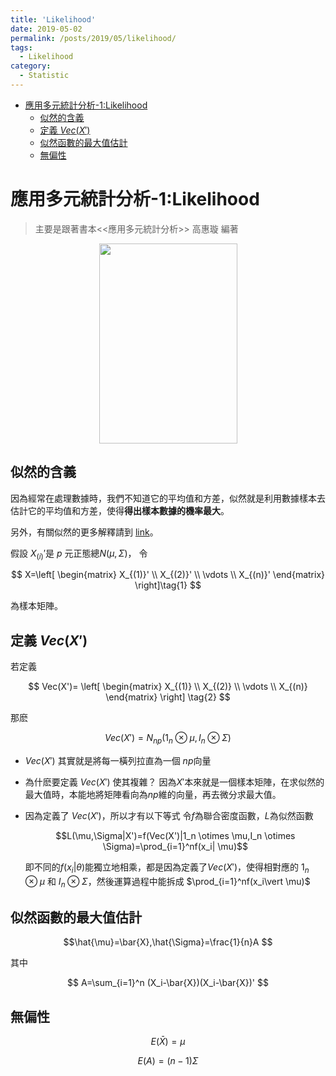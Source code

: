 ```yaml
---
title: 'Likelihood'
date: 2019-05-02
permalink: /posts/2019/05/likelihood/
tags:
  - Likelihood
category:
  - Statistic
---
```

<!-- @import "[TOC]" {cmd="toc" depthFrom=1 depthTo=6 orderedList=false} -->

<!-- code_chunk_output -->

* [應用多元統計分析-1:Likelihood](#應用多元統計分析-1likelihood)
	* [似然的含義](#似然的含義)
	* [定義 $Vec(X')$](#定義-vecx)
	* [似然函數的最大值估計](#似然函數的最大值估計)
	* [無偏性](#無偏性)

<!-- /code_chunk_output -->



# 應用多元統計分析-1:Likelihood

> 主要是跟著書本<<應用多元統計分析>> 高惠璇 編著
<div class="separator" style="clear: both; text-align: center;">
<a href="https://4.bp.blogspot.com/-0c3BIEOjlJs/XMpxGqrHK7I/AAAAAAAAABY/-wCerGKfJrIKsGipLpfSjp-cYVXiigL2ACLcBGAs/s1600/51irGh3KldL._SX344_BO1%252C204%252C203%252C200_.jpg" imageanchor="1" style="margin-left: 1em; margin-right: 1em;"><img border="0" data-original-height="499" data-original-width="346" height="320" src="https://4.bp.blogspot.com/-0c3BIEOjlJs/XMpxGqrHK7I/AAAAAAAAABY/-wCerGKfJrIKsGipLpfSjp-cYVXiigL2ACLcBGAs/s320/51irGh3KldL._SX344_BO1%252C204%252C203%252C200_.jpg" width="221" /></a></div>

## 似然的含義
因為經常在處理數據時，我們不知道它的平均值和方差，似然就是利用數據樣本去估計它的平均值和方差，使得**得出樣本數據的機率最大**。

另外，有關似然的更多解釋請到 [link](https://wangcc.me/LSHTMlearningnote/likelihood-definition.html)。

假設 $X_{(i)}'$是 $p$ 元正態總$N(\mu,\Sigma )$，
令 

$$
 X=\left[ \begin{matrix}
   X_{(1)}' \\
   X_{(2)}' \\
   \vdots  \\
   X_{(n)}'
  \end{matrix} \right]\tag{1}
$$

為樣本矩陣。


## 定義 $Vec(X')$
若定義

$$
Vec(X')=
\left[ \begin{matrix}
   X_{(1)} \\
   X_{(2)} \\
   \vdots  \\
   X_{(n)}
  \end{matrix} \right]      \tag{2}
 $$

那麽

$$
Vec(X') =
N_{np}(1_n \otimes \mu, I_n \otimes \Sigma)
$$

- $Vec(X')$ 其實就是將每一橫列拉直為一個 $np$向量
- 為什麽要定義 $Vec(X')$ 使其複雜？
    因為$X'$本來就是一個樣本矩陣，在求似然的最大值時，本能地將矩陣看向為$np$維的向量，再去微分求最大值。

- 因為定義了 $Vec(X')$，所以才有以下等式
    令$f$為聯合密度函數，$L$為似然函數 

    $$L(\mu,\Sigma|X')=f(Vec(X')|1_n \otimes \mu,I_n \otimes \Sigma)=\prod_{i=1}^nf(x_i| \mu)$$

    即不同的$f(x_i\vert\theta)$能獨立地相乘，都是因為定義了$Vec(X')$，使得相對應的 $1_n \otimes \mu$ 和 $I_n \otimes \Sigma$，然後運算過程中能拆成 $\prod_{i=1}^nf(x_i\vert \mu)$

## 似然函數的最大值估計

$$\hat{\mu}=\bar{X},\hat{\Sigma}=\frac{1}{n}A $$

其中

$$
A=\sum_{i=1}^n (X_i-\bar{X})(X_i-\bar{X})'
$$


## 無偏性

$$E(\bar{X})=\mu$$

$$E(A)=(n-1)\Sigma$$
